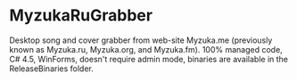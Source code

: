 MyzukaRuGrabber
===============

Desktop song and cover grabber from web-site Myzuka.me (previously known as Myzuka.ru, Myzuka.org, and Myzuka.fm). 100% managed code, C# 4.5, WinForms, doesn't require admin mode, binaries are available in the ReleaseBinaries folder.
